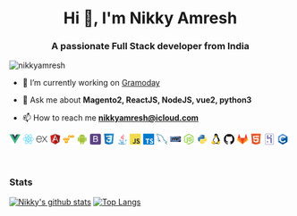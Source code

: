 <h1 align="center">Hi 👋, I'm Nikky Amresh</h1>
<h3 align="center">A passionate Full Stack developer from India</h3>
<p align="left"> <img src="https://komarev.com/ghpvc/?username=nikkyamresh" alt="nikkyamresh" /> </p>

- 🔭 I’m currently working on [Gramoday](https://gramoday.net)

- 💬 Ask me about **Magento2, ReactJS, NodeJS, vue2, python3**

- 📫 How to reach me **nikkyamresh@icloud.com**

<p align="left">
 
 <img src="https://raw.githubusercontent.com/devicons/devicon/c5378d6c2510ffa0b3e4475af95618a8048d6cf1/icons/vuejs/vuejs-original.svg" alt="vuejs" width="20" height="20"/>
 
 <img src="https://raw.githubusercontent.com/devicons/devicon/c5378d6c2510ffa0b3e4475af95618a8048d6cf1/icons/react/react-original.svg" alt="react" width="20" height="20"/>
 
  <img src="https://raw.githubusercontent.com/devicons/devicon/c5378d6c2510ffa0b3e4475af95618a8048d6cf1/icons/express/express-original.svg" alt="express" width="20" height="20"/>
 
 <img src="https://raw.githubusercontent.com/devicons/devicon/c5378d6c2510ffa0b3e4475af95618a8048d6cf1/icons/angularjs/angularjs-original.svg" alt="angularjs" width="20" height="20"/>
 
 <img src="https://raw.githubusercontent.com/devicons/devicon/c5378d6c2510ffa0b3e4475af95618a8048d6cf1/icons/amazonwebservices/amazonwebservices-original.svg" alt="amazonwebservices" width="20" height="20"/>
 
 <img src="https://raw.githubusercontent.com/devicons/devicon/c5378d6c2510ffa0b3e4475af95618a8048d6cf1/icons/android/android-original.svg" alt="android" width="20" height="20"/>
 <img src="https://raw.githubusercontent.com/devicons/devicon/c5378d6c2510ffa0b3e4475af95618a8048d6cf1/icons/bootstrap/bootstrap-plain.svg" alt="bootstrap" width="20" height="20"/>
 <img src="https://raw.githubusercontent.com/devicons/devicon/c5378d6c2510ffa0b3e4475af95618a8048d6cf1/icons/css3/css3-original.svg" alt="css3" width="20" height="20"/>
 <img src="https://raw.githubusercontent.com/devicons/devicon/c5378d6c2510ffa0b3e4475af95618a8048d6cf1/icons/java/java-original.svg" alt="java" width="20" height="20"/> 
 <img src="https://raw.githubusercontent.com/devicons/devicon/c5378d6c2510ffa0b3e4475af95618a8048d6cf1/icons/javascript/javascript-original.svg" alt="javascript" width="20" height="20"/> 
 <img src="https://raw.githubusercontent.com/devicons/devicon/c5378d6c2510ffa0b3e4475af95618a8048d6cf1/icons/typescript/typescript-original.svg" alt="typescript" width="20" height="20"/> 
 <img src="https://raw.githubusercontent.com/devicons/devicon/c5378d6c2510ffa0b3e4475af95618a8048d6cf1/icons/mysql/mysql-original.svg" alt="mysql" width="20" height="20"/> 
 <img src="https://raw.githubusercontent.com/devicons/devicon/c5378d6c2510ffa0b3e4475af95618a8048d6cf1/icons/php/php-original.svg" alt="php" width="20" height="20"/> 
 <img src="https://raw.githubusercontent.com/devicons/devicon/c5378d6c2510ffa0b3e4475af95618a8048d6cf1/icons/nodejs/nodejs-original.svg" alt="nodejs" width="20" height="20"/> 
 <img src="https://raw.githubusercontent.com/devicons/devicon/c5378d6c2510ffa0b3e4475af95618a8048d6cf1/icons/python/python-original.svg" alt="python" width="20" height="20"/> 
 <img src="https://raw.githubusercontent.com/devicons/devicon/c5378d6c2510ffa0b3e4475af95618a8048d6cf1/icons/linux/linux-original.svg" alt="linux" width="20" height="20"/>
  <img src="https://raw.githubusercontent.com/devicons/devicon/c5378d6c2510ffa0b3e4475af95618a8048d6cf1/icons/github/github-original.svg" alt="github" width="20" height="20"/>
  <img src="https://raw.githubusercontent.com/devicons/devicon/c5378d6c2510ffa0b3e4475af95618a8048d6cf1/icons/gitlab/gitlab-original.svg" alt="gitlab" width="20" height="20"/>
  <img src="https://raw.githubusercontent.com/devicons/devicon/c5378d6c2510ffa0b3e4475af95618a8048d6cf1/icons/html5/html5-original.svg" alt="html5" width="20" height="20"/>
<img src="https://raw.githubusercontent.com/devicons/devicon/c5378d6c2510ffa0b3e4475af95618a8048d6cf1/icons/heroku/heroku-original.svg" alt="heroku" width="20" height="20"/>
  <img src="https://raw.githubusercontent.com/devicons/devicon/c5378d6c2510ffa0b3e4475af95618a8048d6cf1/icons/c/c-original.svg" alt="c" width="20" height="20"/></p>
<br />

### Stats

[![Nikky's github stats](https://github-readme-stats.vercel.app/api?username=NikkyAmresh&include_all_commits=true&count_private=true&show_icons=true&hide=stars&theme=dark)](https://github.com/anuraghazra/github-readme-stats)
[![Top Langs](https://github-readme-stats.vercel.app/api/top-langs/?username=NikkyAmresh&layout=compact&theme=dark)](https://github.com/anuraghazra/github-readme-stats)
